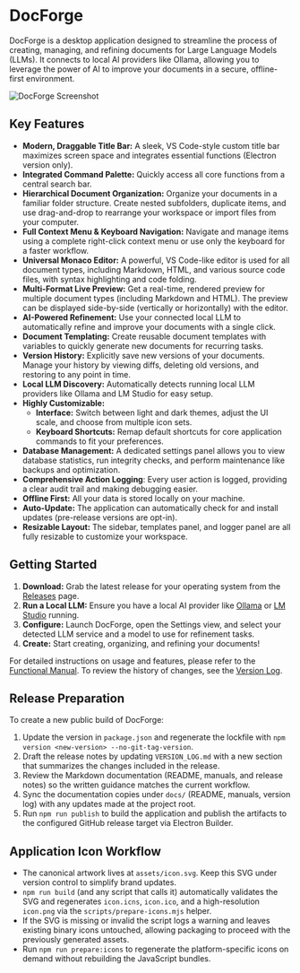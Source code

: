 # DocForge

DocForge is a desktop application designed to streamline the process of creating, managing, and refining documents for Large Language Models (LLMs). It connects to local AI providers like Ollama, allowing you to leverage the power of AI to improve your documents in a secure, offline-first environment.

![DocForge Screenshot](https://raw.githubusercontent.com/TimSirmov/docforge/main/assets/screenshot.png)

## Key Features

- **Modern, Draggable Title Bar:** A sleek, VS Code-style custom title bar maximizes screen space and integrates essential functions (Electron version only).
- **Integrated Command Palette:** Quickly access all core functions from a central search bar.
- **Hierarchical Document Organization:** Organize your documents in a familiar folder structure. Create nested subfolders, duplicate items, and use drag-and-drop to rearrange your workspace or import files from your computer.
- **Full Context Menu & Keyboard Navigation:** Navigate and manage items using a complete right-click context menu or use only the keyboard for a faster workflow.
- **Universal Monaco Editor:** A powerful, VS Code-like editor is used for all document types, including Markdown, HTML, and various source code files, with syntax highlighting and code folding.
- **Multi-Format Live Preview:** Get a real-time, rendered preview for multiple document types (including Markdown and HTML). The preview can be displayed side-by-side (vertically or horizontally) with the editor.
- **AI-Powered Refinement:** Use your connected local LLM to automatically refine and improve your documents with a single click.
- **Document Templating:** Create reusable document templates with variables to quickly generate new documents for recurring tasks.
- **Version History:** Explicitly save new versions of your documents. Manage your history by viewing diffs, deleting old versions, and restoring to any point in time.
- **Local LLM Discovery:** Automatically detects running local LLM providers like Ollama and LM Studio for easy setup.
- **Highly Customizable:**
    - **Interface:** Switch between light and dark themes, adjust the UI scale, and choose from multiple icon sets.
    - **Keyboard Shortcuts:** Remap default shortcuts for core application commands to fit your preferences.
- **Database Management:** A dedicated settings panel allows you to view database statistics, run integrity checks, and perform maintenance like backups and optimization.
- **Comprehensive Action Logging**: Every user action is logged, providing a clear audit trail and making debugging easier.
- **Offline First:** All your data is stored locally on your machine.
- **Auto-Update:** The application can automatically check for and install updates (pre-release versions are opt-in).
- **Resizable Layout:** The sidebar, templates panel, and logger panel are all fully resizable to customize your workspace.

## Getting Started

1.  **Download:** Grab the latest release for your operating system from the [Releases](https://github.com/TimSirmov/docforge/releases) page.
2.  **Run a Local LLM:** Ensure you have a local AI provider like [Ollama](https://ollama.ai/) or [LM Studio](https://lmstudio.ai/) running.
3.  **Configure:** Launch DocForge, open the Settings view, and select your detected LLM service and a model to use for refinement tasks.
4.  **Create:** Start creating, organizing, and refining your documents!

For detailed instructions on usage and features, please refer to the [Functional Manual](./FUNCTIONAL_MANUAL.md).
To review the history of changes, see the [Version Log](./VERSION_LOG.md).

## Release Preparation

To create a new public build of DocForge:

1. Update the version in `package.json` and regenerate the lockfile with `npm version <new-version> --no-git-tag-version`.
2. Draft the release notes by updating `VERSION_LOG.md` with a new section that summarizes the changes included in the release.
3. Review the Markdown documentation (README, manuals, and release notes) so the written guidance matches the current workflow.
4. Sync the documentation copies under `docs/` (README, manuals, version log) with any updates made at the project root.
5. Run `npm run publish` to build the application and publish the artifacts to the configured GitHub release target via Electron Builder.

## Application Icon Workflow

- The canonical artwork lives at `assets/icon.svg`. Keep this SVG under version control to simplify brand updates.
- `npm run build` (and any script that calls it) automatically validates the SVG and regenerates `icon.icns`, `icon.ico`, and a high-resolution `icon.png` via the `scripts/prepare-icons.mjs` helper.
- If the SVG is missing or invalid the script logs a warning and leaves existing binary icons untouched, allowing packaging to proceed with the previously generated assets.
- Run `npm run prepare:icons` to regenerate the platform-specific icons on demand without rebuilding the JavaScript bundles.
